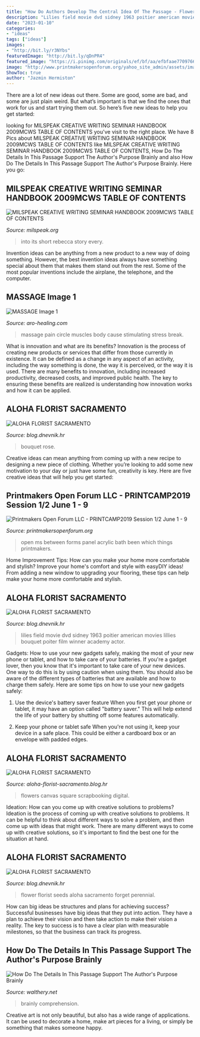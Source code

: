 ```yaml
---
title: "How Do Authors Develop The Central Idea Of The Passage - Flowers Canvas Square Scrapbooking Digital"
description: "Lilies field movie dvd sidney 1963 poitier american movies lillies bouquet poiter film winner academy actor"
date: "2023-01-10"
categories:
- "ideas"
tags: ["ideas"]
images:
- "http://bit.ly/r3NYbs"
featuredImage: "http://bit.ly/qDnPR4"
featured_image: "https://i.pinimg.com/originals/ef/bf/aa/efbfaae77097661522706fefffbf72d4.jpg"
image: "http://www.printmakersopenforum.org/yahoo_site_admin/assets/images/Emily_Orzech.117125430_std.jpg"
ShowToc: true
author: "Jazmin Hermiston"
---
```



There are a lot of new ideas out there. Some are good, some are bad, and some are just plain weird. But what’s important is that we find the ones that work for us and start trying them out. So here’s five new ideas to help you get started: 

	

		
looking for MILSPEAK CREATIVE WRITING SEMINAR HANDBOOK 2009MCWS TABLE OF CONTENTS you've visit to the right place. We have 8 Pics about MILSPEAK CREATIVE WRITING SEMINAR HANDBOOK 2009MCWS TABLE OF CONTENTS like MILSPEAK CREATIVE WRITING SEMINAR HANDBOOK 2009MCWS TABLE OF CONTENTS, How Do The Details In This Passage Support The Author&#039;s Purpose Brainly and also How Do The Details In This Passage Support The Author&#039;s Purpose Brainly. Here you go:
		
    
## MILSPEAK CREATIVE WRITING SEMINAR HANDBOOK 2009MCWS TABLE OF CONTENTS

<img loading=lazy src="http://www.milspeak.org/milspeak/handbook_files/nav-9-CB002521-8.png" onerror="this.onerror=null;this.src='https://tse1.mm.bing.net/th?id=OIP.wTla_aAwrcyMUR8V_1nEMwHaA5&amp;pid=15.1';" alt="MILSPEAK CREATIVE WRITING SEMINAR HANDBOOK 2009MCWS TABLE OF CONTENTS">

_Source: milspeak.org_

>into its short rebecca story every. 

	

Invention ideas can be anything from a new product to a new way of doing something. However, the best invention ideas always have something special about them that makes them stand out from the rest. Some of the most popular inventions include the airplane, the telephone, and the computer.

    
## MASSAGE Image 1

<img loading=lazy src="http://www.aro-healing.com/photos/newletter_4030_big_1.jpg?2641" onerror="this.onerror=null;this.src='https://tse1.mm.bing.net/th?id=OIP.zka_53zN1EoWfd4NwuoutwAAAA&amp;pid=15.1';" alt="MASSAGE Image 1">

_Source: aro-healing.com_

>massage pain circle muscles body cause stimulating stress break. 

	

What is innovation and what are its benefits?
Innovation is the process of creating new products or services that differ from those currently in existence. It can be defined as a change in any aspect of an activity, including the way something is done, the way it is perceived, or the way it is used. 
There are many benefits to innovation, including increased productivity, decreased costs, and improved public health. The key to ensuring these benefits are realized is understanding how innovation works and how it can be applied.

    
## ALOHA FLORIST SACRAMENTO

<img loading=lazy src="http://bit.ly/odmQVx" onerror="this.onerror=null;this.src='https://tse4.mm.bing.net/th?id=OIP.YxArvypJPIG9GDUrEfe_SgHaFj&amp;pid=15.1';" alt="ALOHA FLORIST SACRAMENTO">

_Source: blog.dnevnik.hr_

>bouquet rose. 

	

Creative ideas can mean anything from coming up with a new recipe to designing a new piece of clothing. Whether you’re looking to add some new motivation to your day or just have some fun, creativity is key. Here are five creative ideas that will help you get started: 

    
## Printmakers Open Forum LLC - PRINTCAMP2019 Session 1/2 June 1 - 9

<img loading=lazy src="http://www.printmakersopenforum.org/yahoo_site_admin/assets/images/Emily_Orzech.117125430_std.jpg" onerror="this.onerror=null;this.src='https://tse3.mm.bing.net/th?id=OIP.9rMEhYHdc4EM-K19oZSjvwHaDA&amp;pid=15.1';" alt="Printmakers Open Forum LLC - PRINTCAMP2019 Session 1/2 June 1 - 9">

_Source: printmakersopenforum.org_

>open ms between forms panel acrylic bath been which things printmakers. 

	

Home Improvement Tips: How can you make your home more comfortable and stylish?
Improve your home's comfort and style with easyDIY ideas! From adding a new window to upgrading your flooring, these tips can help make your home more comfortable and stylish.

    
## ALOHA FLORIST SACRAMENTO

<img loading=lazy src="http://bit.ly/r3NYbs" onerror="this.onerror=null;this.src='https://tse4.mm.bing.net/th?id=OIP.kMP-38CToDcmaEbhbuK8CQAAAA&amp;pid=15.1';" alt="ALOHA FLORIST SACRAMENTO">

_Source: blog.dnevnik.hr_

>lilies field movie dvd sidney 1963 poitier american movies lillies bouquet poiter film winner academy actor. 

	

Gadgets: How to use your new gadgets safely, making the most of your new phone or tablet, and how to take care of your batteries.
If you're a gadget lover, then you know that it's important to take care of your new devices. One way to do this is by using caution when using them. You should also be aware of the different types of batteries that are available and how to charge them safely. Here are some tips on how to use your new gadgets safely: 
1) Use the device's battery saver feature When you first get your phone or tablet, it may have an option called "battery saver." This will help extend the life of your battery by shutting off some features automatically. 

2) Keep your phone or tablet safe When you're not using it, keep your device in a safe place. This could be either a cardboard box or an envelope with padded edges.

    
## ALOHA FLORIST SACRAMENTO

<img loading=lazy src="http://bit.ly/qDnPR4" onerror="this.onerror=null;this.src='https://tse2.mm.bing.net/th?id=OIP.gDbNmunYa9CTHWE5L1ujyQHaFj&amp;pid=15.1';" alt="ALOHA FLORIST SACRAMENTO">

_Source: aloha-florist-sacramento.blog.hr_

>flowers canvas square scrapbooking digital. 

	

Ideation: How can you come up with creative solutions to problems?
Ideation is the process of coming up with creative solutions to problems. It can be helpful to think about different ways to solve a problem, and then come up with ideas that might work. There are many different ways to come up with creative solutions, so it's important to find the best one for the situation at hand.

    
## ALOHA FLORIST SACRAMENTO

<img loading=lazy src="http://bit.ly/qBorpc" onerror="this.onerror=null;this.src='https://tse1.mm.bing.net/th?id=OIP.j-0wp0Ypet2ReVcfsp-IVwAAAA&amp;pid=15.1';" alt="ALOHA FLORIST SACRAMENTO">

_Source: blog.dnevnik.hr_

>flower florist seeds aloha sacramento forget perennial. 

	

How can big ideas be structures and plans for achieving success?
Successful businesses have big ideas that they put into action. They have a plan to achieve their vision and then take action to make their vision a reality. The key to success is to have a clear plan with measurable milestones, so that the business can track its progress.

    
## How Do The Details In This Passage Support The Author&#039;s Purpose Brainly

<img loading=lazy src="https://i.pinimg.com/originals/ef/bf/aa/efbfaae77097661522706fefffbf72d4.jpg" onerror="this.onerror=null;this.src='https://tse1.mm.bing.net/th?id=OIP.y4sZQMw-WYFjAF_lHNHczQAAAA&amp;pid=15.1';" alt="How Do The Details In This Passage Support The Author&#039;s Purpose Brainly">

_Source: walthery.net_

>brainly comprehension. 

	

Creative art is not only beautiful, but also has a wide range of applications. It can be used to decorate a home, make art pieces for a living, or simply be something that makes someone happy.


